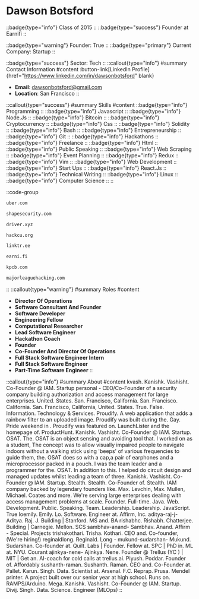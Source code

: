 # Dawson Botsford
::badge{type="info"}
Class of 2015
::
::badge{type="success"}
Founder at Earnifi
::

::badge{type="warning"}
Founder: True
::
::badge{type="primary"}
Current Company: Startup
::

::badge{type="success"}
Sector: Tech
::
::callout{type="info"}
#summary
Contact Information
#content
:button-link[LinkedIn Profile]{href="https://www.linkedin.com/in/dawsonbotsford" blank}
- **Email**: dawsonbotsford@gmail.com
- **Location**: San Francisco
::

::callout{type="success"}
#summary
Skills
#content
::badge{type="info"}
Programming
::
::badge{type="info"}
Javascript
::
::badge{type="info"}
Node.Js
::
::badge{type="info"}
Bitcoin
::
::badge{type="info"}
Cryptocurrency
::
::badge{type="info"}
Css
::
::badge{type="info"}
Solidity
::
::badge{type="info"}
Bash
::
::badge{type="info"}
Entrepreneurship
::
::badge{type="info"}
Git
::
::badge{type="info"}
Hackathons
::
::badge{type="info"}
Freelance
::
::badge{type="info"}
Html
::
::badge{type="info"}
Public Speaking
::
::badge{type="info"}
Web Scraping
::
::badge{type="info"}
Event Planning
::
::badge{type="info"}
Redux
::
::badge{type="info"}
Vim
::
::badge{type="info"}
Web Development
::
::badge{type="info"}
Start Ups
::
::badge{type="info"}
React.Js
::
::badge{type="info"}
Technical Writing
::
::badge{type="info"}
Linux
::
::badge{type="info"}
Computer Science
::
::

::code-group
```bash [Uber]
uber.com
```
```bash [Shape Security]
shapesecurity.com
```
```bash [Driver, Inc.]
driver.xyz
```
```bash [HackCU]
hackcu.org
```
```bash [Linktree]
linktr.ee
```
```bash [Earnifi]
earni.fi
```
```bash [Kleiner Perkins Caufield & Byers]
kpcb.com
```
```bash [Major League Hacking]
majorleaguehacking.com
```
::
::callout{type="warning"}
#summary
Roles
#content
- **Director Of Operations**
- **Software Consultant And Founder**
- **Software Developer**
- **Engineering Fellow**
- **Computational Researcher**
- **Lead Software Engineer**
- **Hackathon Coach**
- **Founder**
- **Co-Founder And Director Of Operations**
- **Full Stack Software Engineer Intern**
- **Full Stack Software Engineer**
- **Part-Time Software Engineer**
::

::callout{type="info"}
#summary
About
#content
kvash. Kanishk. Vashisht. Co-Founder @ IAM. Startup personal - CEO/Co-Founder of a security company building authorization and access management for large enterprises. United. States. San. Francisco, California. San. Francisco. California. San. Francisco, California, United. States. True. False. Information. Technology & Services. Proudify. A web application that adds a rainbow filter to an uploaded image. Proudify was built during the. Gay. Pride weekend in . Proudify was featured on. LaunchLister and the homepage of. ProductHunt. Kanishk. Vashisht. Co-Founder @ IAM. Startup. OSAT. The. OSAT is an object sensing and avoiding tool that. I worked on as a student, The concept was to allow visually impaired people to navigate indoors without a walking stick using 'beeps' of various frequencies to guide them, the. OSAT does so with a cap,a pair of earphones and a microprocessor packed in a pouch. I was the team leader and a programmer for the. OSAT. In addition to this. I helped do circuit design and managed updates whilst leading a team of three. Kanishk. Vashisht. Co-Founder @ IAM. Startup. Stealth. Stealth. Co-Founder of. Stealth. IAM company backed by legendary founders like. Max. Levchin, Max. Mullen, Michael. Coates and more. We're serving large enterprises dealing with access management problems at scale. Founder. Full-time. Java. Web. Development. Public. Speaking. Team. Leadership. Leadership. JavaScript. True loemily. Emily. Lo. Software. Engineer at. Affirm, Inc. aditya-raj-j- Aditya. Raj. J. Building | Stanford. MS and. BA rishabhc. Rishabh. Chatterjee. Building | Carnegie. Mellon. SCS sambhav-anand- Sambhav. Anand. Affirm - Special. Projects trishakothari. Trisha. Kothari. CEO and. Co-founder, (We're hiring!) reginaldlong. Reginald. Long - mukund-sudarshan- Mukund. Sudarshan. Co-founder at. Quilt. Labs | Founder. Fellow at. SPC | PhD in. ML at. NYU. Courant ajinkya-nene- Ajinkya. Nene. Founder @ Trellus (YC ) | MIT | Get an. AI-coach for cold calls at trellus.ai. Piyush. Poddar. Founder of. Affordably sushanth-raman. Sushanth. Raman. CEO and. Co-Founder at. Pallet. Karun. Singh. Data. Scientist at. Arsenal. F.C. Reprap. Prusa. Mendel printer. A project built over our senior year at high school. Runs on. RAMPS/Arduino. Mega. Kanishk. Vashisht. Co-Founder @ IAM. Startup. Divij. Singh. Data. Science. Engineer (MLOps)
::
